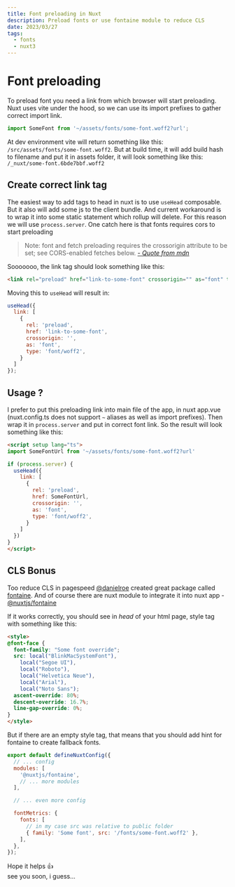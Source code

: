 ```yaml
---
title: Font preloading in Nuxt
description: Preload fonts or use fontaine module to reduce CLS
date: 2023/03/27
tags:
  - fonts
  - nuxt3
---
```


# Font preloading

To preload font you need a link from which browser will start preloading. Nuxt uses vite under the hood, so we can use its import prefixes to gather correct import link.

```js
import SomeFont from '~/assets/fonts/some-font.woff2?url';
```

At dev environment vite will return something like this: ``/src/assets/fonts/some-font.woff2``.
But at build time, it will add build hash to filename and put it in assets folder, it will look something like this: ``/_nuxt/some-font.6bde7bbf.woff2``

## Create correct link tag

The easiest way to add tags to head in nuxt is to use `useHead` composable. But it also will add some js to the client bundle. And current workaround is to wrap it into some static statement which rollup will delete. For this reason we will use `process.server`. One catch here is that fonts requires cors to start preloading

> Note: font and fetch preloading requires the crossorigin attribute to be set; see CORS-enabled fetches below.
> _[- Quote from mdn](https://developer.mozilla.org/en-US/docs/Web/HTML/Attributes/rel/preload)_

Sooooooo, the link tag should look something like this:

```html
<link rel="preload" href="link-to-some-font" crossorigin="" as="font" type="font/woff2" />
```

Moving this to `useHead` will result in:

```js
useHead({
  link: [
    {
      rel: 'preload',
      href: 'link-to-some-font',
      crossorigin: '',
      as: 'font',
      type: 'font/woff2',
    }
  ]
});
```

## Usage ?

I prefer to put this preloading link into main file of the app, in nuxt app.vue (nuxt.config.ts does not support `~` aliases as well as import prefixes). Then wrap it in `process.server` and put in correct font link. So the result will look something like this:

```html title="app.vue"
<script setup lang="ts">
import SomeFontUrl from '~/assets/fonts/some-font.woff2?url'

if (process.server) {
  useHead({
    link: [
      {
        rel: 'preload',
        href: SomeFontUrl,
        crossorigin: '',
        as: 'font',
        type: 'font/woff2',
      }
    ]
  })
}
</script>
```

## CLS Bonus

Too reduce CLS in pagespeed [@danielroe](https://github.com/danielroe) created great package called [fontaine](https://github.com/nuxt-modules/fontaine). And of course there are nuxt module to integrate it into nuxt app - [@nuxtjs/fontaine](https://github.com/nuxt-modules/fontaine)

If it works correctly, you should see in _head_ of your html page, style tag with something like this:

```html
<style>
@font-face {
  font-family: "Some font override";
  src: local("BlinkMacSystemFont"),
    local("Segoe UI"),
    local("Roboto"),
    local("Helvetica Neue"),
    local("Arial"),
    local("Noto Sans");
  ascent-override: 80%;
  descent-override: 16.7%;
  line-gap-override: 0%;
}
</style>
```

But if there are an empty style tag, that means that you should add hint for fontaine to create fallback fonts.

```js
export default defineNuxtConfig({
  // ... config
  modules: [
    '@nuxtjs/fontaine',
    // ... more modules
  ],

  // ... even more config

  fontMetrics: {
    fonts: [
      // in my case src was relative to public folder
      { family: 'Some font', src: '/fonts/some-font.woff2' },
    ],
  },
});
```

Hope it helps 👍    
see you soon, i guess...
